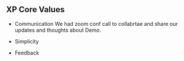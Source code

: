 
## XP Core Values

- Communication
We had  zoom conf call  to collabrtae and share our updates and thoughts about Demo.

- Simplicity


- Feedback
